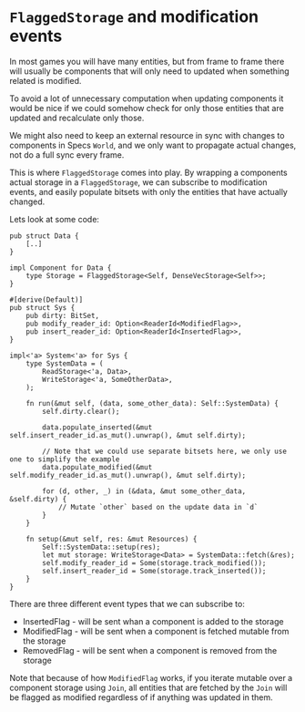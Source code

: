 # `FlaggedStorage` and modification events

In most games you will have many entities, but from frame to frame there will
usually be components that will only need to updated when something related is
modified.

To avoid a lot of unnecessary computation when updating components it
would be nice if we could somehow check for only those entities that are updated
and recalculate only those. 

We might also need to keep an external resource in sync with changes 
to components in Specs `World`, and we only want to propagate actual changes, not
do a full sync every frame.

This is where `FlaggedStorage` comes into play. By wrapping a components
actual storage in a `FlaggedStorage`, we can subscribe to modification events, and
easily populate bitsets with only the entities that have actually changed.

Lets look at some code:

```rust,ignore
pub struct Data {
    [..]
}

impl Component for Data {
    type Storage = FlaggedStorage<Self, DenseVecStorage<Self>>;
}

#[derive(Default)]
pub struct Sys {
    pub dirty: BitSet,
    pub modify_reader_id: Option<ReaderId<ModifiedFlag>>,
    pub insert_reader_id: Option<ReaderId<InsertedFlag>>,
}

impl<'a> System<'a> for Sys {
    type SystemData = (
        ReadStorage<'a, Data>,
        WriteStorage<'a, SomeOtherData>,
    );
    
    fn run(&mut self, (data, some_other_data): Self::SystemData) {
        self.dirty.clear();
        
        data.populate_inserted(&mut self.insert_reader_id.as_mut().unwrap(), &mut self.dirty);
        
        // Note that we could use separate bitsets here, we only use one to simplify the example
        data.populate_modified(&mut self.modify_reader_id.as_mut().unwrap(), &mut self.dirty);
        
        for (d, other, _) in (&data, &mut some_other_data, &self.dirty) {
            // Mutate `other` based on the update data in `d`
        }
    }
    
    fn setup(&mut self, res: &mut Resources) {
        Self::SystemData::setup(res);
        let mut storage: WriteStorage<Data> = SystemData::fetch(&res);
        self.modify_reader_id = Some(storage.track_modified());
        self.insert_reader_id = Some(storage.track_inserted());
    }
}

```

There are three different event types that we can subscribe to:

* InsertedFlag - will be sent whan a component is added to the storage
* ModifiedFlag - will be sent when a component is fetched mutable from the storage
* RemovedFlag - will be sent when a component is removed from the storage

Note that because of how `ModifiedFlag` works, if you iterate mutable over a 
component storage using `Join`, all entities that are fetched by the `Join` will
be flagged as modified regardless of if anything was updated in them.
 